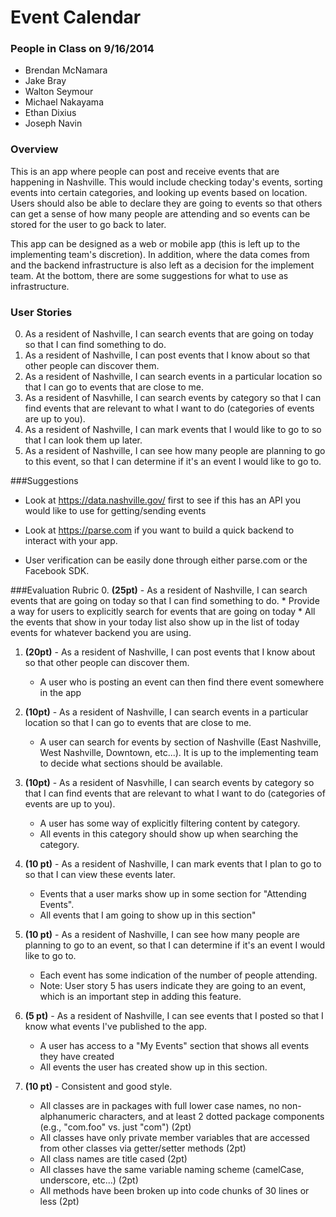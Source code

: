 Event Calendar
==

### People in Class on 9/16/2014

* Brendan McNamara
* Jake Bray
* Walton Seymour
* Michael Nakayama
* Ethan Dixius
* Joseph Navin

### Overview

This is an app where people can post and receive events that are happening in Nashville.  This would include checking today's events, sorting events into certain categories, and looking up events based on location. Users should also be able to declare they are going to events so that others can get a sense of how many people are attending and so events can be stored for the user to go back to later.

This app can be designed as a web or mobile app (this is left up to the implementing team's discretion). In addition, where the data comes from and the backend infrastructure is also left as a decision for the implement team. At the bottom, there are some suggestions for what to use as infrastructure.

### User Stories

0. As a resident of Nashville, I can search events that are going on today so that I can find something to do.
1. As a resident of Nashville, I can post events that I know about so that other people can discover them.
2. As a resident of Nashville, I can search events in a particular location so that I can go to events that are close to me.
3. As a resident of Nasvhille, I can search events by category so that I can find events that are relevant to what I want to do (categories of events are up to you).
4. As a resident of Nashville, I can mark events that I would like to go to so that I can look them up later.
5. As a resident of Nashville, I can see how many people are planning to go to this event, so that I can determine if it's an event I would like to go to.

###Suggestions

* Look at https://data.nashville.gov/ first to see if this has an API you would like to use for getting/sending events

* Look at https://parse.com if you want to build a quick backend to interact with your app.

* User verification can be easily done through either parse.com or the Facebook SDK.


###Evaluation Rubric
0. **(25pt)** - As a resident of Nashville, I can search events that are going on today so that I can find something to do.
    * Provide a way for users to explicitly search for events that are going on today
    * All the events that show in your today list also show up in the list of today events for whatever backend you are using.
    
1. **(20pt)** - As a resident of Nashville, I can post events that I know about so that other people can discover them.
    * A user who is posting an event can then find there event somewhere in the app
    
2. **(10pt)** - As a resident of Nashville, I can search events in a particular location so that I can go to events that are close to me.
    * A user can search for events by section of Nashville (East Nashville, West Nashville, Downtown, etc...). It is up to the implementing team to decide what sections should be available.

3. **(10pt)** - As a resident of Nasvhille, I can search events by category so that I can find events that are relevant to what I want to do (categories of events are up to you).
    * A user has some way of explicitly filtering content by category.
    * All events in this category should show up when searching the category.

4. **(10 pt)** - As a resident of Nashville, I can mark events that I plan to go to so that I can view these events later.
    * Events that a user marks show up in some section for "Attending Events".
    * All events that I am going to show up in this section"

5. **(10 pt)** - As a resident of Nashville, I can see how many people are planning to go to an event, so that I can determine if it's an event I would like to go to.
    * Each event has some indication of the number of people attending.
    * Note: User story 5 has users indicate they are going to an event, which is an important step in adding this feature.

6. **(5 pt)** - As a resident of Nashville, I can see events that I posted so that I know what events I've published to the app.
    * A user has access to a "My Events" section that shows all events they have created
    * All events the user has created show up in this section.

7. **(10 pt)** - Consistent and good style.
    * All classes are in packages with full lower case names, no non-alphanumeric characters, and at least 2 dotted package components (e.g., "com.foo" vs. just "com") (2pt)
    * All classes have only private member variables that are accessed from other classes via getter/setter methods (2pt)
    * All class names are title cased (2pt)
    * All classes have the same variable naming scheme (camelCase, underscore, etc...) (2pt)
    * All methods have been broken up into code chunks of 30 lines or less (2pt)